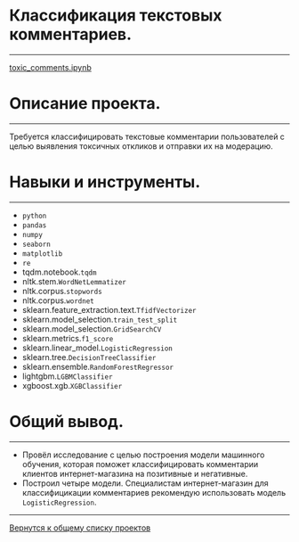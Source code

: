 # Классификация текстовых комментариев.
---
[toxic_comments.ipynb](toxic_comments.ipynb "notebook.ipynb")


# Описание проекта.
---
Требуется классифицировать текстовые комментарии пользователей с целью выявления токсичных откликов и отправки их на модерацию.


# Навыки и инструменты.
---
* `python`
* `pandas`  
* `numpy`  
* `seaborn`  
* `matplotlib`  
* `re`
* tqdm.notebook.`tqdm`
* nltk.stem.`WordNetLemmatizer`
* nltk.corpus.`stopwords`
* nltk.corpus.`wordnet`
* sklearn.feature_extraction.text.`TfidfVectorizer`
* sklearn.model_selection.`train_test_split`
* sklearn.model_selection.`GridSearchCV`
* sklearn.metrics.`f1_score`
* sklearn.linear_model.`LogisticRegression`
* sklearn.tree.`DecisionTreeClassifier`
* sklearn.ensemble.`RandomForestRegressor`
* lightgbm.`LGBMClassifier`
* xgboost.xgb.`XGBClassifier`


# Общий вывод.
---
* Провёл исследование с целью построения модели машинного обучения, которая поможет классифицировать комментарии клиентов интернет-магазина на позитивные и негативные.
* Построил четыре модели. Специалистам интернет-магазин для классифицикации комментариев рекомендую использовать модель `LogisticRegression`.

---
[Вернутся к общему списку проектов](../README.md)